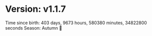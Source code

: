 # Version: v1.1.7
Time since birth: 403 days, 9673 hours, 580380 minutes, 34822800 seconds
Season: Autumn 🍁
